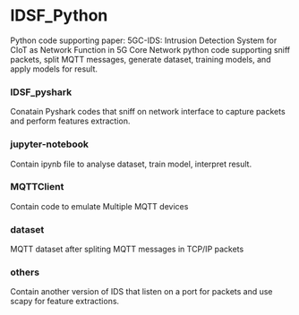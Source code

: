 # IDSF_Python
Python code supporting paper: 5GC-IDS: Intrusion Detection System for CIoT as Network Function in 5G Core Network
python code supporting sniff packets, split MQTT messages, generate dataset, training models, and apply models for result.
### IDSF_pyshark
Conatain Pyshark codes that sniff on network interface to capture packets and perform features extraction.
### jupyter-notebook
Contain ipynb file to analyse dataset, train model, interpret result.
### MQTTClient
Contain code to emulate Multiple MQTT devices
### dataset
MQTT dataset after spliting MQTT messages in TCP/IP packets
### others
Contain another version of IDS that listen on a port for packets and use scapy for feature extractions.

